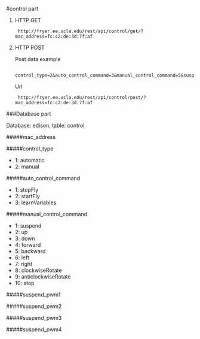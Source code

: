#control part

1. HTTP GET

        http://fryer.ee.ucla.edu/rest/api/control/get/?mac_address=fc:c2:de:3d:7f:af

2. HTTP POST

    Post data example

        control_type=2&auto_control_command=3&manual_control_command=5&suspend_pwm1=0.12&suspend_pwm2=0.23&suspend_pwm3=0.34&suspend_pwm4=0.45

    Url
    
        http://fryer.ee.ucla.edu/rest/api/control/post/?mac_address=fc:c2:de:3d:7f:af

###Database part

Database: edison, table: control

#####mac_address

#####control_type

- 1: automatic
- 2: manual

#####auto_control_command

- 1: stopFly
- 2: startFly
- 3: learnVariables

#####manual_control_command

- 1: suspend
- 2: up
- 3: down
- 4: forward
- 5: backward
- 6: left
- 7: right
- 8: clockwiseRotate
- 9: anticlockwiseRotate
- 10: stop

#####suspend_pwm1

#####suspend_pwm2

#####suspend_pwm3

#####suspend_pwm4

